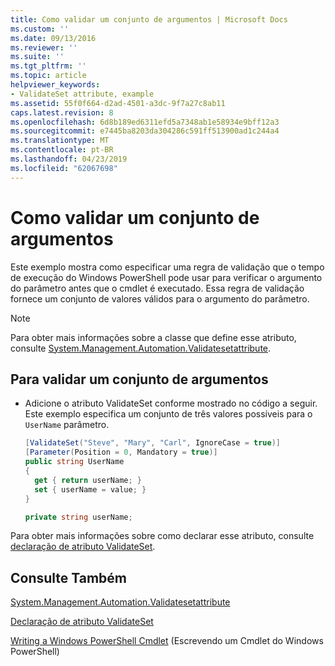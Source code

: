 ```yaml
---
title: Como validar um conjunto de argumentos | Microsoft Docs
ms.custom: ''
ms.date: 09/13/2016
ms.reviewer: ''
ms.suite: ''
ms.tgt_pltfrm: ''
ms.topic: article
helpviewer_keywords:
- ValidateSet attribute, example
ms.assetid: 55f0f664-d2ad-4501-a3dc-9f7a27c8ab11
caps.latest.revision: 8
ms.openlocfilehash: 6d8b189ed6311efd5a7348ab1e58934e9bff12a3
ms.sourcegitcommit: e7445ba8203da304286c591ff513900ad1c244a4
ms.translationtype: MT
ms.contentlocale: pt-BR
ms.lasthandoff: 04/23/2019
ms.locfileid: "62067698"
---
```

# <a name="how-to-validate-an-argument-set"></a>Como validar um conjunto de argumentos

Este exemplo mostra como especificar uma regra de validação que o tempo de execução do Windows PowerShell pode usar para verificar o argumento do parâmetro antes que o cmdlet é executado. Essa regra de validação fornece um conjunto de valores válidos para o argumento do parâmetro.

> [!NOTE]
> Para obter mais informações sobre a classe que define esse atributo, consulte [System.Management.Automation.Validatesetattribute](/dotnet/api/System.Management.Automation.ValidateSetAttribute).

## <a name="to-validate-an-argument-set"></a>Para validar um conjunto de argumentos

- Adicione o atributo ValidateSet conforme mostrado no código a seguir. Este exemplo especifica um conjunto de três valores possíveis para o `UserName` parâmetro.

    ```csharp
    [ValidateSet("Steve", "Mary", "Carl", IgnoreCase = true)]
    [Parameter(Position = 0, Mandatory = true)]
    public string UserName
    {
      get { return userName; }
      set { userName = value; }
    }

    private string userName;
    ```

Para obter mais informações sobre como declarar esse atributo, consulte [declaração de atributo ValidateSet](./validateset-attribute-declaration.md).

## <a name="see-also"></a>Consulte Também

[System.Management.Automation.Validatesetattribute](/dotnet/api/System.Management.Automation.ValidateSetAttribute)

[Declaração de atributo ValidateSet](./validateset-attribute-declaration.md)

[Writing a Windows PowerShell Cmdlet](./writing-a-windows-powershell-cmdlet.md) (Escrevendo um Cmdlet do Windows PowerShell)
